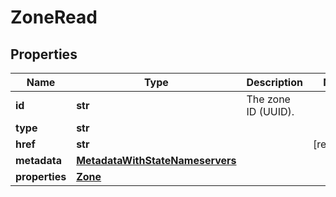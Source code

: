 # ZoneRead

## Properties
| Name | Type | Description | Notes |
| ------------ | ------------- | ------------- | ------------- |
| **id** | **str** | The zone ID (UUID). |  |
| **type** | **str** |  |  |
| **href** | **str** |  | [readonly]  |
| **metadata** | [**MetadataWithStateNameservers**](MetadataWithStateNameservers.md) |  |  |
| **properties** | [**Zone**](Zone.md) |  |  |



